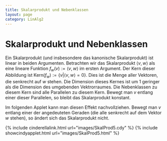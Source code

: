 ```yaml
---
title: Skalarprodukt und Nebenklassen
layout: page
category: LinAlg2
---
```

# Skalarprodukt und Nebenklassen

Ein Skalarprodukt (und insbesondere das kanonische Skalarprodukt) ist linear in beiden Argumenten.
Betrachten wir das Skalarprodukt $\langle v,w \rangle$ als eine lineare Funktion $f_w(v):=\langle v,w \rangle$ im ersten Argument.
Der Kern dieser Abbildung ist $\mbox{Kern}(f_w):=\{ v \vert \langle v,w \rangle=0\}$. Dies ist die Menge aller Vektoren, die senkrecht auf $w$ stehen.
Die Dimension dieses Kernes ist um 1 geringer als die Dimension des umgebenden Vektrorraumes. Die Nebenklassen zu diesem Kern
sind alle Parallelen zu diesem Kern. Bewegt man $v$ entlang einer dieser Parallelen, so bleibt das Skalarprodukt konstant.

Im folgenden Applet kann man diesen Effekt nachvollziehen. Bewegt man $v$ entlang einer der angedeuteten Geraden (die alle senkrecht auf dem Vektor
$w$ stehen), so ändert sich das Skalarprodukt nicht.

{% include cinderellalink.html url="images/SkalProd5.cdy" %}
{% include showcindyapplet.html url="images/SkalProd5.html" %}
